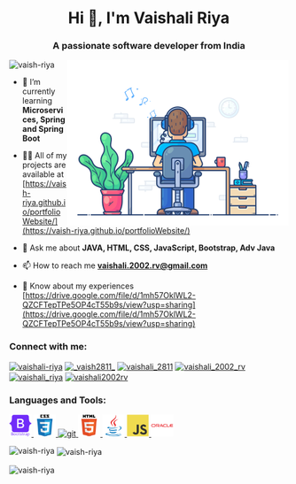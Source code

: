 <h1 align="center">Hi 👋, I'm Vaishali Riya</h1>
<h3 align="center">A passionate software developer from India</h3>

<img align="right" alt="coding" width="400" src="https://raw.githubusercontent.com/SupianIDz/SupianIDz/main/coding.gif">

<p align="left"> <img src="https://komarev.com/ghpvc/?username=vaish-riya&label=Profile%20views&color=0e75b6&style=flat" alt="vaish-riya" /> </p>

- 🌱 I’m currently learning **Microservices, Spring and Spring Boot**

- 👨‍💻 All of my projects are available at [https://vaish-riya.github.io/portfolioWebsite/](https://vaish-riya.github.io/portfolioWebsite/)

- 💬 Ask me about **JAVA, HTML, CSS, JavaScript, Bootstrap, Adv Java**

- 📫 How to reach me **vaishali.2002.rv@gmail.com**

- 📄 Know about my experiences [https://drive.google.com/file/d/1mh57OklWL2-QZCFTepTPe5OP4cT55b9s/view?usp=sharing](https://drive.google.com/file/d/1mh57OklWL2-QZCFTepTPe5OP4cT55b9s/view?usp=sharing)

<h3 align="left">Connect with me:</h3>
<p align="left">
<a href="https://linkedin.com/in/vaishali-riya" target="blank"><img align="center" src="https://raw.githubusercontent.com/rahuldkjain/github-profile-readme-generator/master/src/images/icons/Social/linked-in-alt.svg" alt="vaishali-riya" height="30" width="40" /></a>
<a href="https://instagram.com/_vaish2811_" target="blank"><img align="center" src="https://raw.githubusercontent.com/rahuldkjain/github-profile-readme-generator/master/src/images/icons/Social/instagram.svg" alt="_vaish2811_" height="30" width="40" /></a>
<a href="https://www.codechef.com/users/vaishali_2811" target="blank"><img align="center" src="https://cdn.jsdelivr.net/npm/simple-icons@3.1.0/icons/codechef.svg" alt="vaishali_2811" height="30" width="40" /></a>
<a href="https://www.hackerrank.com/vaishali_2002_rv" target="blank"><img align="center" src="https://raw.githubusercontent.com/rahuldkjain/github-profile-readme-generator/master/src/images/icons/Social/hackerrank.svg" alt="vaishali_2002_rv" height="30" width="40" /></a>
<a href="https://www.leetcode.com/vaishali_riya" target="blank"><img align="center" src="https://raw.githubusercontent.com/rahuldkjain/github-profile-readme-generator/master/src/images/icons/Social/leet-code.svg" alt="vaishali_riya" height="30" width="40" /></a>
<a href="https://auth.geeksforgeeks.org/user/vaishali2002rv" target="blank"><img align="center" src="https://raw.githubusercontent.com/rahuldkjain/github-profile-readme-generator/master/src/images/icons/Social/geeks-for-geeks.svg" alt="vaishali2002rv" height="30" width="40" /></a>
</p>

<h3 align="left">Languages and Tools:</h3>
<p align="left"> <a href="https://getbootstrap.com" target="_blank" rel="noreferrer"> <img src="https://raw.githubusercontent.com/devicons/devicon/master/icons/bootstrap/bootstrap-plain-wordmark.svg" alt="bootstrap" width="40" height="40"/> </a> <a href="https://www.w3schools.com/css/" target="_blank" rel="noreferrer"> <img src="https://raw.githubusercontent.com/devicons/devicon/master/icons/css3/css3-original-wordmark.svg" alt="css3" width="40" height="40"/> </a> <a href="https://git-scm.com/" target="_blank" rel="noreferrer"> <img src="https://www.vectorlogo.zone/logos/git-scm/git-scm-icon.svg" alt="git" width="40" height="40"/> </a> <a href="https://www.w3.org/html/" target="_blank" rel="noreferrer"> <img src="https://raw.githubusercontent.com/devicons/devicon/master/icons/html5/html5-original-wordmark.svg" alt="html5" width="40" height="40"/> </a> <a href="https://www.java.com" target="_blank" rel="noreferrer"> <img src="https://raw.githubusercontent.com/devicons/devicon/master/icons/java/java-original.svg" alt="java" width="40" height="40"/> </a> <a href="https://developer.mozilla.org/en-US/docs/Web/JavaScript" target="_blank" rel="noreferrer"> <img src="https://raw.githubusercontent.com/devicons/devicon/master/icons/javascript/javascript-original.svg" alt="javascript" width="40" height="40"/> </a> <a href="https://www.oracle.com/" target="_blank" rel="noreferrer"> <img src="https://raw.githubusercontent.com/devicons/devicon/master/icons/oracle/oracle-original.svg" alt="oracle" width="40" height="40"/> </a> </p>

<p><img align="left" src="https://github-readme-stats.vercel.app/api/top-langs?username=vaish-riya&show_icons=true&locale=en&layout=compact" alt="vaish-riya" /></p>

<p>&nbsp;<img align="center" src="https://github-readme-stats.vercel.app/api?username=vaish-riya&show_icons=true&locale=en" alt="vaish-riya" /></p>

<p><img align="center" src="https://github-readme-streak-stats.herokuapp.com/?user=vaish-riya&" alt="vaish-riya" /></p>
